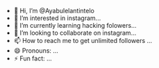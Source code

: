 - 👋 Hi, I’m @Ayabulelantintelo
- 👀 I’m interested in instagram...
- 🌱 I’m currently learning hacking folowers...
- 💞️ I’m looking to collaborate on instagram...
- 📫 How to reach me to get unlimited followers
...
- 😄 Pronouns: ...
- ⚡ Fun fact: ...

<!---
Ayabulelantintelo/Ayabulelantintelo is a ✨ special ✨ repository because its `README.md` (this file) appears on your GitHub profile.
You can click the Preview link to take a look at your changes.
--->

